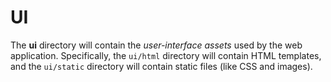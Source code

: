 # UI

The **ui** directory will contain the _user-interface assets_ used by the web application.
Specifically, the `ui/html` directory will contain HTML templates, and the `ui/static` directory will contain static files (like CSS and images).
